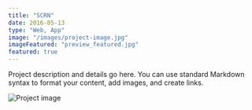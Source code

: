 ```yaml
---
title: "SCRN"
date: 2016-05-13
type: "Web, App"
image: "/images/project-image.jpg"
imageFeatured: "preview_featured.jpg"
featured: true
---
```


Project description and details go here. You can use standard Markdown syntax to format your content, add images, and create links.

![Project image](/images/project-image.jpg)

